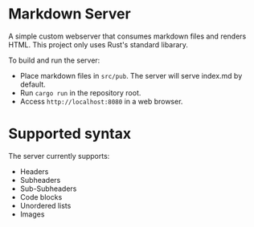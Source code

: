 # Markdown Server
A simple custom webserver that consumes markdown files and renders HTML. This project only uses Rust's standard libarary.

To build and run the server:
- Place markdown files in `src/pub`. The server will serve index.md by default.
- Run `cargo run` in the repository root.
- Access `http://localhost:8080` in a web browser.

# Supported syntax
The server currently supports:

- Headers
- Subheaders
- Sub-Subheaders
- Code blocks
- Unordered lists
- Images
